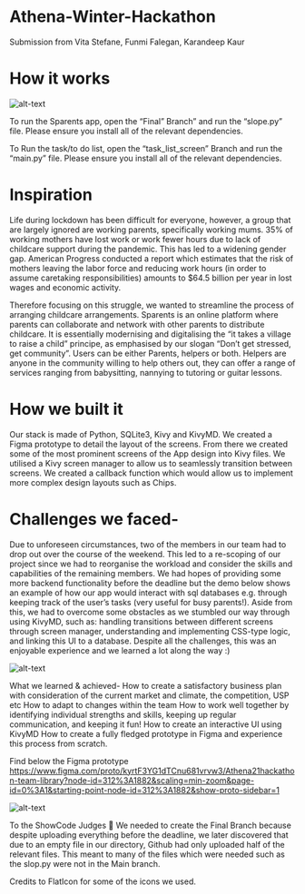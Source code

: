 # Athena-Winter-Hackathon

Submission from Vita Stefane, Funmi Falegan, Karandeep Kaur 

# How it works

![alt-text](https://github.com/funmistar/Athena-Winter-Hackathon/blob/Final/Sparents/Sparents%20Gif%20-%20Final%20Branch.gif?raw=true)

To run the Sparents app, open the “Final” Branch” and run the “slope.py” file. Please ensure you install all of the relevant dependencies.

To Run the task/to do list, open the “task_list_screen” Branch and run the “main.py” file.  Please ensure you install all of the relevant dependencies.


# Inspiration
Life during lockdown has been difficult for everyone, however, a group that are largely ignored are working parents, specifically working mums. 35% of working mothers have lost work or work fewer hours due to lack of childcare support during the pandemic. This has led to a widening gender gap. American Progress conducted a report which estimates that the risk of mothers leaving the labor force and reducing work hours (in order to assume caretaking responsibilities) amounts to $64.5 billion per year in lost wages and economic activity.
 
Therefore focusing on this struggle, we wanted to streamline the process of arranging childcare arrangements. Sparents is an online platform where parents can collaborate and network with other parents to distribute childcare. It is essentially modernising and digitalising the “it takes a village to raise a child” principe, as emphasised by our slogan “Don’t get stressed, get community”. Users can be either Parents, helpers or both. Helpers are anyone in the community willing to help others out, they can offer a range of services ranging from babysitting, nannying to tutoring or guitar lessons.

# How we built it

Our stack is made of Python, SQLite3, Kivy and KivyMD. We created a Figma prototype to detail the layout of the screens. From there we created some of the most prominent screens of the App design into Kivy files. We utilised a Kivy screen manager to allow us to seamlessly transition between screens. We created a callback function which would allow us to implement more complex design layouts such as Chips.


# Challenges we faced-
Due to unforeseen circumstances, two of the members in our team had to drop out over the course of the weekend. This led to a re-scoping of our project since we had to reorganise the workload and consider the skills and capabilities of the remaining members. We had hopes of providing some more backend functionality before the deadline but the demo below shows an example of how our app would interact with sql databases e.g. through keeping track of the user’s tasks (very useful for busy parents!). Aside from this, we had to overcome some obstacles as we stumbled our way through using KivyMD, such as: handling transitions between different screens through screen manager, understanding and implementing CSS-type logic, and linking this UI to a database. Despite all the challenges, this was an enjoyable experience and we learned a lot along the way :)

![alt-text](https://github.com/funmistar/Athena-Winter-Hackathon/blob/Final/Sparents/task2.gif?raw=true)

What we learned & achieved- 
How to create a satisfactory business plan with consideration of the current market and climate, the competition, USP etc
How to adapt to changes within the team
How to work well together by identifying individual strengths and skills, keeping up regular communication, and keeping it fun!
How to create an interactive UI using KivyMD
How to create a fully fledged prototype in Figma and experience this process from scratch. 

Find below the Figma prototype 
https://www.figma.com/proto/kyrtF3YG1dTCnu681vrvw3/Athena21hackathon-team-library?node-id=312%3A1882&scaling=min-zoom&page-id=0%3A1&starting-point-node-id=312%3A1882&show-proto-sidebar=1 

![alt-text](https://github.com/funmistar/Athena-Winter-Hackathon/blob/Final/Sparents/SparentsPrototype.gif?raw=true)

To the ShowCode Judges 🤦
We needed to create the Final Branch because despite uploading everything before the deadline, we later discovered that due to an empty file in our directory, Github had only uploaded half of the relevant files. This meant to many of the files which were needed such as the slop.py were not in the Main branch.

Credits to FlatIcon for some of the icons we used.
